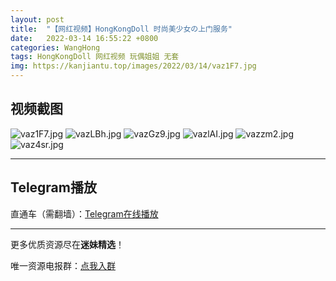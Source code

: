 ```yaml
---
layout: post
title:  "【网红视频】HongKongDoll 时尚美少女の上门服务"
date:   2022-03-14 16:55:22 +0800
categories: WangHong
tags: HongKongDoll 网红视频 玩偶姐姐 无套
img: https://kanjiantu.top/images/2022/03/14/vaz1F7.jpg
---
```



## 视频截图

![vaz1F7.jpg](https://kanjiantu.top/images/2022/03/14/vaz1F7.jpg)
![vazLBh.jpg](https://kanjiantu.top/images/2022/03/14/vazLBh.jpg)
![vazGz9.jpg](https://kanjiantu.top/images/2022/03/14/vazGz9.jpg)
![vazlAI.jpg](https://kanjiantu.top/images/2022/03/14/vazlAI.jpg)
![vazzm2.jpg](https://kanjiantu.top/images/2022/03/14/vazzm2.jpg)
![vaz4sr.jpg](https://kanjiantu.top/images/2022/03/14/vaz4sr.jpg)


* * *
## Telegram播放

直通车（需翻墙）：[Telegram在线播放](https://t.me/mimeijingxuan/32)

* * *
更多优质资源尽在**迷妹精选**！

唯一资源电报群：[点我入群](https://t.me/mimeijingxuan)


